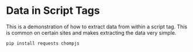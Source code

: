 # Data in Script Tags

This is a demonstration of how to extract data from within a script tag. This is common on certain sites and makes extracting the data very simple.

```
pip install requests chompjs
```
